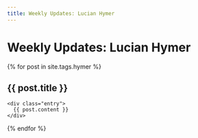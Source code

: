 ```yaml
---
title: Weekly Updates: Lucian Hymer
---
```

# Weekly Updates: Lucian Hymer

{% for post in site.tags.hymer %}
  <article class="post">
    <h2>{{ post.title }}</h2>

    <div class="entry">
      {{ post.content }}
    </div>

  </article>
{% endfor %}


